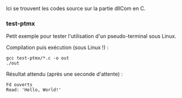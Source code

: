 Ici se trouvent les codes source sur la partie dllCom en C.

### test-ptmx
Petit exemple pour tester l'utilisation d'un pseudo-terminal sous Linux.

Compilation puis exécution (sous Linux !) :
```
gcc test-ptmx/*.c -o out
./out
```
Résultat attendu (après une seconde d'attente) :
```
Fd ouverts
Read: 'Hello, World!'
```